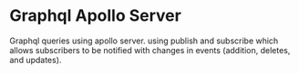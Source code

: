 # Graphql Apollo Server

Graphql queries using apollo server. using publish and subscribe which allows subscribers to be notified with changes in events (addition, deletes, and updates). 
